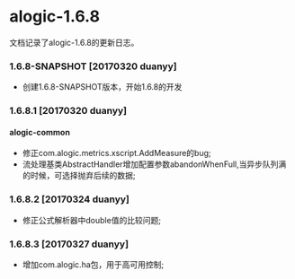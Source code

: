 alogic-1.6.8
============

文档记录了alogic-1.6.8的更新日志。

### 1.6.8-SNAPSHOT [20170320 duanyy]
- 创建1.6.8-SNAPSHOT版本，开始1.6.8的开发

### 1.6.8.1 [20170320 duanyy]

#### alogic-common

- 修正com.alogic.metrics.xscript.AddMeasure的bug;
- 流处理基类AbstractHandler增加配置参数abandonWhenFull,当异步队列满的时候，可选择抛弃后续的数据;

### 1.6.8.2 [20170324 duanyy]

- 修正公式解析器中double值的比较问题;

### 1.6.8.3 [20170327 duanyy]

- 增加com.alogic.ha包，用于高可用控制;




